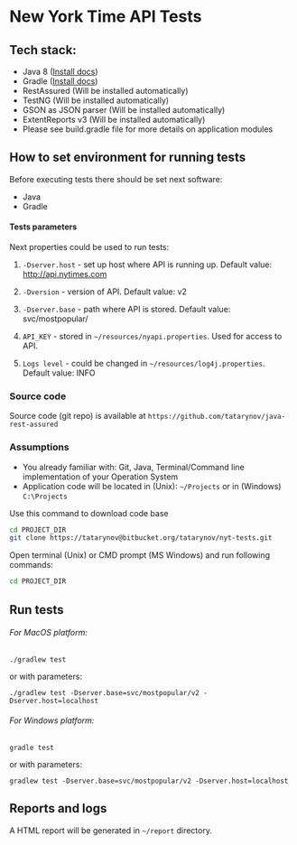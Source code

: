 # New York Time API Tests
## Tech stack:
- Java 8 ([Install docs](https://docs.oracle.com/javase/8/docs/technotes/guides/install/install_overview.html))
- Gradle ([Install docs](https://gradle.org/install/))
- RestAssured (Will be installed automatically)
- TestNG (Will be installed automatically)
- GSON as JSON parser (Will be installed automatically)
- ExtentReports v3 (Will be installed automatically)
- Please see build.gradle file for more details on application modules


## How to set environment for running tests
Before executing tests there should be set next software:
- Java
- Gradle


#### Tests parameters

Next properties could be used to run tests:
1. ```-Dserver.host``` - set up host where API is running up. 
Default value: http://api.nytimes.com

2. ```-Dversion``` - version of API. 
Default value: v2

3. ```-Dserver.base``` - path where API is stored. 
Default value: svc/mostpopular/

4. ```API_KEY``` - stored in ```~/resources/nyapi.properties```. Used for access to API.

5. ```Logs level``` - could be changed in ```~/resources/log4j.properties```. 
Default value: INFO

### Source code
Source code (git repo) is available at ```https://github.com/tatarynov/java-rest-assured```


### Assumptions
- You already familiar with: Git, Java, Terminal/Command line implementation of your Operation System
- Application code will be located in (Unix): ```~/Projects``` or in (Windows) ```C:\Projects```

Use this command to download code base
```bash
cd PROJECT_DIR
git clone https://tatarynov@bitbucket.org/tatarynov/nyt-tests.git
```

Open terminal (Unix) or CMD prompt (MS Windows) and run following commands:
```bash
cd PROJECT_DIR
```

## Run tests


###### For MacOS platform:
```
./gradlew test
```
or with parameters:
```
./gradlew test -Dserver.base=svc/mostpopular/v2 -Dserver.host=localhost
```

###### For Windows platform:
```
gradle test
```
or with parameters:
```
gradlew test -Dserver.base=svc/mostpopular/v2 -Dserver.host=localhost
```

## Reports and logs
A HTML report will be generated in ```~/report``` directory.